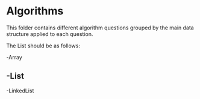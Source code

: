 Algorithms
==========
This folder contains different algorithm questions grouped by the main data structure applied to each question.

The List should be as follows:

-Array

-List
--------------
-LinkedList
